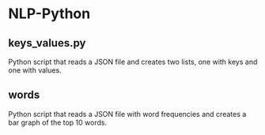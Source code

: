 # NLP-Python

## keys_values.py

Python script that reads a JSON file and creates two lists, one with keys and one with values.

## words
Python script that reads a JSON file with word frequencies and creates a bar graph of the top 10 words. 
